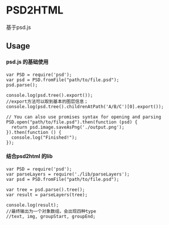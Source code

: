 # PSD2HTML #

基于psd.js

## Usage ##

#### psd.js 的基础使用 ####


	var PSD = require('psd');
	var psd = PSD.fromFile("path/to/file.psd");
	psd.parse();
	
	console.log(psd.tree().export());
	//export方法可以取到基本的图层信息；
	console.log(psd.tree().childrenAtPath('A/B/C')[0].export());
	
	// You can also use promises syntax for opening and parsing
	PSD.open("path/to/file.psd").then(function (psd) {
	  return psd.image.saveAsPng('./output.png');
	}).then(function () {
	  console.log("Finished!");
	});

#### 结合psd2html 的lib ####

	var PSD = require('psd');
	var parseLayers = require('./lib/parseLayers');
	var psd = PSD.fromFile("path/to/file.psd");

	var tree = psd.parse().tree();
	var result = parseLayers(tree);

	console.log(result);
	//最终输出为一个对象数组，会出现四种type
	//text, img, groupStart, groupEnd; 